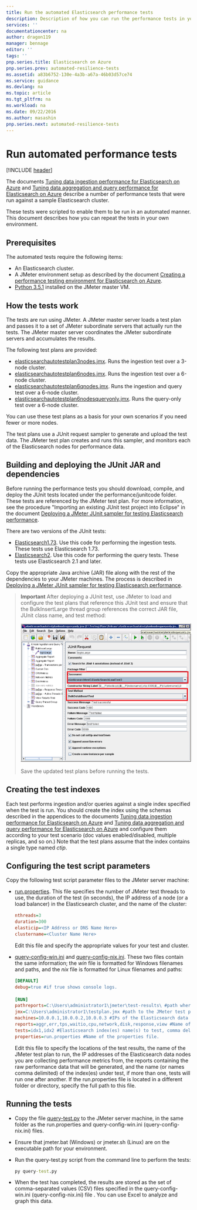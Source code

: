 ```yaml
---
title: Run the automated Elasticsearch performance tests
description: Description of how you can run the performance tests in your own environment.
services: ''
documentationcenter: na
author: dragon119
manager: bennage
editor: ''
tags: ''
pnp.series.title: Elasticsearch on Azure
pnp.series.prev: automated-resilience-tests
ms.assetid: a83b6752-130e-4a3b-a67a-46b03d57ce74
ms.service: guidance
ms.devlang: na
ms.topic: article
ms.tgt_pltfrm: na
ms.workload: na
ms.date: 09/22/2016
ms.author: masashin
pnp.series.next: automated-resilience-tests
---
```

# Run automated performance tests
[!INCLUDE [header](../_includes/header.md)]

The documents [Tuning data ingestion performance for Elasticsearch on Azure] and [Tuning data aggregation and query performance for Elasticsearch on Azure] describe a number of performance tests that were run against a sample Elasticsearch cluster.

These tests were scripted to enable them to be run in an automated manner. This document describes how you can repeat the tests in your own environment.

## Prerequisites
The automated tests require the following items:

* An Elasticsearch cluster.
* A JMeter environment setup as described by the document [Creating a performance testing environment for Elasticsearch on Azure].
* [Python 3.5.1](https://www.python.org/downloads/release/python-351/) installed on the JMeter master VM.

## How the tests work
The tests are run using JMeter. A JMeter master server loads a test plan and passes it to a set of JMeter subordinate servers that actually run the tests. The JMeter master server coordinates the JMeter subordinate servers and accumulates the results.

The following test plans are provided:

* [elasticsearchautotestplan3nodes.jmx](https://github.com/mspnp/azure-guidance/blob/master/ingestion-and-query-tests/templates/elasticsearchautotestplan3nodes.jmx). Runs the ingestion test over a 3-node cluster.
* [elasticsearchautotestplan6nodes.jmx](https://github.com/mspnp/azure-guidance/blob/master/ingestion-and-query-tests/templates/elasticsearchautotestplan6nodes.jmx). Runs the ingestion test over a 6-node cluster.
* [elasticsearchautotestplan6qnodes.jmx](https://github.com/mspnp/azure-guidance/blob/master/ingestion-and-query-tests/templates/elasticsearchautotestplan6qnodes.jmx). Runs the ingestion and query test over a 6-node cluster.
* [elasticsearchautotestplan6nodesqueryonly.jmx](https://github.com/mspnp/azure-guidance/blob/master/ingestion-and-query-tests/templates/elasticsearchautotestplan6nodesqueryonly.jmx). Runs the query-only test over a 6-node cluster.

You can use these test plans as a basis for your own scenarios if you need fewer or more nodes.

The test plans use a JUnit request sampler to generate and upload the test data. The JMeter test plan creates and runs this sampler, and monitors each of the Elasticsearch nodes for performance data.  

## Building and deploying the JUnit JAR and dependencies
Before running the performance tests you should download, compile, and deploy the JUnit tests located under the performance/junitcode folder. These tests are referenced by the JMeter test plan. For more information, see the procedure "Importing an existing JUnit test project into Eclipse" in the document [Deploying a JMeter JUnit sampler for testing Elasticsearch performance].

There are two versions of the JUnit tests: 

* [Elasticsearch1.73](https://github.com/mspnp/azure-guidance/tree/master/ingestion-and-query-tests/junitcode/elasticsearch1.73). Use this code for performing the ingestion tests. These tests use Elasticsearch 1.73.
* [Elasticsearch2](https://github.com/mspnp/azure-guidance/tree/master/ingestion-and-query-tests/junitcode/elasticsearch2). Use this code for performing the query tests. These tests use Elasticsearch 2.1 and later.

Copy the appropriate Java archive (JAR) file along with the rest of the dependencies to your JMeter machines. The process is described in [Deploying a JMeter JUnit sampler for testing Elasticsearch performance][Deploying a JMeter JUnit sampler for testing Elasticsearch performance]. 

> **Important** After deploying a JUnit test, use JMeter to load and configure the test plans that reference this JUnit test and ensure that the BulkInsertLarge thread group references the correct JAR file, JUnit class name, and test method:
> 
> ![](./images/performance-tests-image1.png)
> 
> Save the updated test plans before running the tests.
> 
> 

## Creating the test indexes
Each test performs ingestion and/or queries against a single index specified when the test is run. You should create the index using the schemas described in the appendices to the documents [Tuning data ingestion performance for Elasticsearch on Azure] and [Tuning data aggregation and query performance for Elasticsearch on Azure] and configure them according to your test scenario (doc values enabled/disabled, multiple replicas, and so on.) Note that the test plans assume that the index contains a single type named *ctip*.

## Configuring the test script parameters
Copy the following test script parameter files to the JMeter server machine:

* [run.properties](https://github.com/mspnp/azure-guidance/blob/master/ingestion-and-query-tests/run.properties). This file specifies the number of JMeter test threads to use, the duration of the test (in seconds), the IP address of a node (or a load balancer) in the Elasticsearch cluster, and the name of the cluster:
  
  ```ini
  nthreads=3
  duration=300
  elasticip=<IP Address or DNS Name Here>
  clustername=<Cluster Name Here>
  ```
  
  Edit this file and specify the appropriate values for your test and cluster.
* [query-config-win.ini](https://github.com/mspnp/azure-guidance/blob/master/ingestion-and-query-tests/query-config-win.ini) and [query-config-nix.ini](https://github.com/mspnp/azure-guidance/blob/master/ingestion-and-query-tests/query-config-nix.ini). These two files contain the same information; the *win* file is formatted for Windows filenames and paths, and the *nix* file is formatted for Linux filenames and paths:
  
  ```ini
  [DEFAULT]
  debug=true #if true shows console logs.
  
  [RUN]
  pathreports=C:\Users\administrator1\jmeter\test-results\ #path where tests results are saved.
  jmx=C:\Users\administrator1\testplan.jmx #path to the JMeter test plan.
  machines=10.0.0.1,10.0.0.2,10.0.0.3 #IPs of the Elasticsearch data nodes separated by commas.
  reports=aggr,err,tps,waitio,cpu,network,disk,response,view #Name of the reports separated by commas.
  tests=idx1,idx2 #Elasticsearch index(es) name(s) to test, comma delimited if more than one.
  properties=run.properties #Name of the properties file.
  ```
  
  Edit this file to specify the locations of the test results, the name of the JMeter test plan to run, the IP addresses of the Elasticsearch data nodes you are collecting performance metrics from, the reports containing the raw performance data that will be generated, and the name (or names comma delimited) of the index(es) under test, if more than one, tests will run one after another. If the run.properties file is located in a different folder or directory, specify the full path to this file.

## Running the tests
* Copy the file [query-test.py](https://github.com/mspnp/azure-guidance/blob/master/ingestion-and-query-tests/query-test.py) to the JMeter server machine, in the same folder as the run.properties and query-config-win.ini (query-config-nix.ini) files.
* Ensure that jmeter.bat (Windows) or jmeter.sh (Linux) are on the executable path for your environment.
* Run the query-test.py script from the command line to perform the tests:
  
  ```cmd
  py query-test.py
  ```
* When the test has completed, the results are stored as the set of comma-separated values (CSV) files specified in the query-config-win.ini (query-config-nix.ini) file . You can use Excel to analyze and graph this data.

[Tuning Data Ingestion Performance for Elasticsearch on Azure]: data-ingestion-performance.md
[Tuning Data Aggregation and Query Performance for Elasticsearch on Azure]: data-aggregation-and-query-performance.md
[Creating a Performance Testing Environment for Elasticsearch on Azure]: performance-testing-environment.md
[Deploying a JMeter JUnit Sampler for Testing Elasticsearch Performance]: deploy-jmeter-junit-sampler.md
